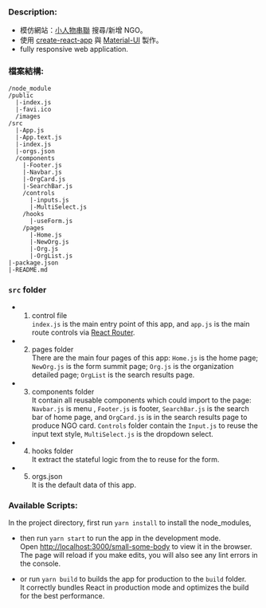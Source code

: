 ### Description:

- 模仿網站：[小人物串聯](https://smallsomebody.tw/) 搜尋/新增 NGO。
- 使用 [create-react-app](https://create-react-app.dev/) 與 [Material-UI](https://material-ui.com/) 製作。
- fully responsive web application.

### 檔案結構:

```
/node_module
/public
  |-index.js
  |-favi.ico
  /images
/src
  |-App.js
  |-App.text.js
  |-index.js
  |-orgs.json
  /components
    |-Footer.js
    |-Navbar.js
    |-OrgCard.js
    |-SearchBar.js
    /controls
      |-inputs.js
      |-MultiSelect.js
    /hooks
      |-useForm.js
    /pages
      |-Home.js
      |-NewOrg.js
      |-Org.js
      |-OrgList.js
|-package.json
|-README.md
```

### `src` folder

- 1. control file \
     `index.js` is the main entry point of this app, and `app.js` is the main route controls via [React Router](https://reactrouter.com/).

- 2. pages folder \
     There are the main four pages of this app: `Home.js` is the home page; `NewOrg.js` is the form summit page; `Org.js` is the organization detailed page; `OrgList` is the search results page.

- 3. components folder \
     It contain all reusable components which could import to the page: `Navbar.js` is menu , `Footer.js` is footer, `SearchBar.js` is the search bar of home page, and `OrgCard.js` is in the search results page to produce NGO card. `Controls` folder contain the `Input.js` to reuse the input text style, `MultiSelect.js` is the dropdown select.

- 4. hooks folder \
     It extract the stateful logic from the to reuse for the form.

- 5. orgs.json \
     It is the default data of this app.

### Available Scripts:

In the project directory,
first run `yarn install` to install the node_modules,

- then run `yarn start` to run the app in the development mode.\
  Open [http://localhost:3000/small-some-body](http://localhost:3000/small-some-body) to view it in the browser.
  The page will reload if you make edits, you will also see any lint errors in the console.

- or run `yarn build` to builds the app for production to the `build` folder.\
  It correctly bundles React in production mode and optimizes the build for the best performance.
